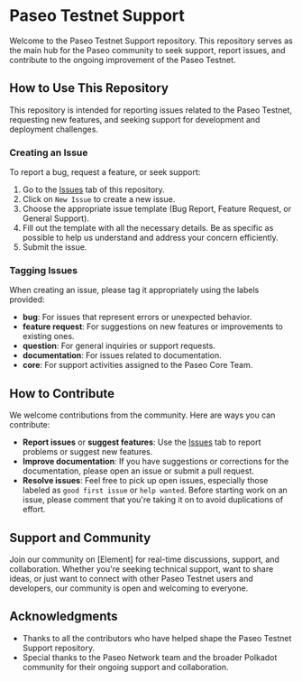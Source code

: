 # Paseo Testnet Support

Welcome to the Paseo Testnet Support repository. This repository serves as the main hub for the Paseo community to seek support, report issues, and contribute to the ongoing improvement of the Paseo Testnet.

## How to Use This Repository

This repository is intended for reporting issues related to the Paseo Testnet, requesting new features, and seeking support for development and deployment challenges.

### Creating an Issue

To report a bug, request a feature, or seek support:

1. Go to the [Issues](https://github.com/paseo-network/support/issues) tab of this repository.
2. Click on `New Issue` to create a new issue.
3. Choose the appropriate issue template (Bug Report, Feature Request, or General Support).
4. Fill out the template with all the necessary details. Be as specific as possible to help us understand and address your concern efficiently.
5. Submit the issue.

### Tagging Issues

When creating an issue, please tag it appropriately using the labels provided:

- **bug**: For issues that represent errors or unexpected behavior.
- **feature request**: For suggestions on new features or improvements to existing ones.
- **question**: For general inquiries or support requests.
- **documentation**: For issues related to documentation.
- **core**: For support activities assigned to the Paseo Core Team.

## How to Contribute

We welcome contributions from the community. Here are ways you can contribute:

- **Report issues** or **suggest features**: Use the [Issues](https://github.com/paseo-network/support/issues) tab to report problems or suggest new features.
- **Improve documentation**: If you have suggestions or corrections for the documentation, please open an issue or submit a pull request.
- **Resolve issues**: Feel free to pick up open issues, especially those labeled as `good first issue` or `help wanted`. Before starting work on an issue, please comment that you're taking it on to avoid duplications of effort.

## Support and Community

Join our community on [Element] for real-time discussions, support, and collaboration. Whether you're seeking technical support, want to share ideas, or just want to connect with other Paseo Testnet users and developers, our community is open and welcoming to everyone.

## Acknowledgments

- Thanks to all the contributors who have helped shape the Paseo Testnet Support repository.
- Special thanks to the Paseo Network team and the broader Polkadot community for their ongoing support and collaboration.
